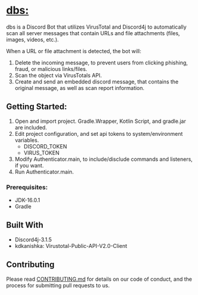 <!---
Alexander Funai
https://alexanderfunai.com
July 07, 2021
DBS
-->


# <u> dbs: </u> 
dbs is a Discord Bot that utilizes VirusTotal and Discord4j to automatically scan all server messages that
contain URLs and file attachments (files, images, videos, etc.). 

When a URL or file attachment is detected, the bot will:
1. Delete the incoming message, to prevent users from clicking phishing, fraud, or malicious links/files.
2. Scan the object via VirusTotals API.
3. Create and send an embedded discord message, that contains the original message, as well as scan report information.

## Getting Started:
1. Open and import project. Gradle.Wrapper, Kotlin Script, and gradle.jar are included.
2. Edit project configuration, and set api tokens to system/environment variables.
	+ DISCORD_TOKEN
	+ VIRUS_TOKEN
3. Modify Authenticator.main, to include/disclude commands and listeners, if you want.
4. Run Authenticator.main.

### Prerequisites:
+ JDK-16.0.1
+ Gradle

## Built With
- Discord4j-3.1.5
- kdkanishka: Virustotal-Public-API-V2.0-Client


## Contributing

Please read [CONTRIBUTING.md](https://github.com/Iteratr-Learning/Real-World-Software-Development) for details on our code of conduct, and the process for submitting pull requests to us.